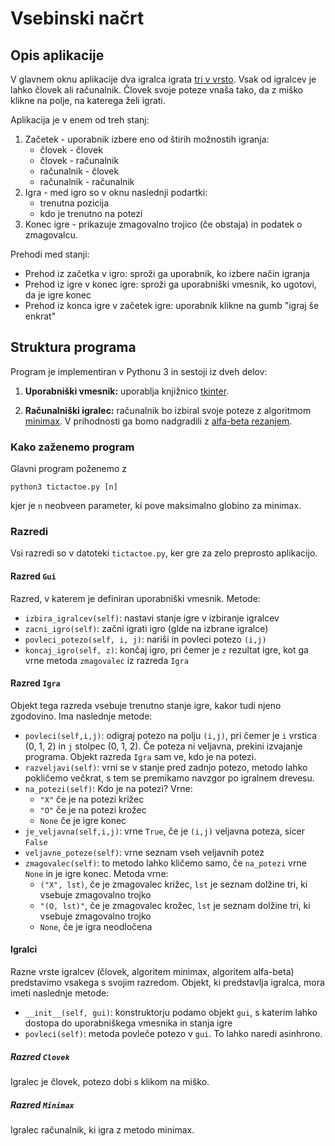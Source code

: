 # Vsebinski načrt

## Opis aplikacije

V glavnem oknu aplikacije dva igralca igrata [tri v vrsto](https://en.wikipedia.org/wiki/Tic-tac-toe). Vsak od igralcev je lahko človek ali računalnik. Človek svoje poteze vnaša tako, da z miško klikne na polje, na katerega želi igrati.

Aplikacija je v enem od treh stanj:

1. Začetek - uporabnik izbere eno od štirih možnostih igranja:
   * človek - človek
   * človek - računalnik
   * računalnik - človek
   * računalnik - računalnik
2. Igra - med igro so v oknu naslednji podartki:
   * trenutna pozicija
   * kdo je trenutno na potezi
3. Konec igre - prikazuje zmagovalno trojico (če obstaja) in podatek o zmagovalcu.

Prehodi med stanji:

* Prehod iz začetka v igro: sproži ga uporabnik, ko izbere način igranja
* Prehod iz igre v konec igre: sproži ga uporabniški vmesnik, ko ugotovi, da je igre konec
* Prehod iz konca igre v začetek igre: uporabnik klikne na gumb "igraj še enkrat"

## Struktura programa

Program je implementiran v Pythonu 3 in sestoji iz dveh delov:

1. **Uporabniški vmesnik:** uporablja knjižnico [tkinter](http://infohost.nmt.edu/tcc/help/pubs/tkinter/web/index.html).

2. **Računalniški igralec:** računalnik bo izbiral svoje poteze z algoritmom [minimax](https://en.wikipedia.org/wiki/Minimax). V prihodnosti ga bomo nadgradili z [alfa-beta rezanjem](https://en.wikipedia.org/wiki/Alpha–beta_pruning).

### Kako zaženemo program

Glavni program poženemo z

    python3 tictactoe.py [n]

kjer je `n` neobveen parameter, ki pove maksimalno globino za minimax.

### Razredi

Vsi razredi so v datoteki `tictactoe.py`, ker gre za zelo preprosto aplikacijo.

#### Razred `Gui`

Razred, v katerem je definiran uporabniški vmesnik. Metode:

* `izbira_igralcev(self)`: nastavi stanje igre v izbiranje igralcev
* `zacni_igro(self)`: začni igrati igro (glde na izbrane igralce)
* `povleci_potezo(self, i, j)`: nariši in povleci potezo `(i,j)`
* `koncaj_igro(self, z)`: končaj igro, pri čemer je `z` rezultat igre, kot ga vrne metoda `zmagovalec` iz razreda `Igra`

#### Razred `Igra`

Objekt tega razreda vsebuje trenutno stanje igre, kakor tudi njeno zgodovino. Ima
naslednje metode:

* `povleci(self,i,j)`: odigraj potezo na polju `(i,j)`, pri čemer je `i` vrstica (0, 1, 2) in `j` stolpec (0, 1, 2). Če poteza ni veljavna, prekini izvajanje programa. Objekt razreda `Igra` sam ve, kdo je na potezi.
* `razveljavi(self)`: vrni se v stanje pred zadnjo potezo, metodo lahko pokličemo večkrat, s tem se premikamo navzgor po igralnem drevesu.
* `na_potezi(self)`: Kdo je na potezi? Vrne:
    * `"X"` če je na potezi križec
    * `"O"` če je na potezi krožec
    * `None` če je igre konec
* `je_veljavna(self,i,j)`: vrne `True`, če je `(i,j)` veljavna poteza, sicer `False`
* `veljavne_poteze(self)`: vrne seznam vseh veljavnih potez
* `zmagovalec(self)`: to metodo lahko kličemo samo, če `na_potezi` vrne `None` in je igre konec. Metoda vrne:
    * `("X", lst)`, če je zmagovalec križec, `lst` je seznam dolžine tri, ki vsebuje zmagovalno trojko
    * `"(O, lst)"`, če je zmagovalec krožec, `lst` je seznam dolžine tri, ki vsebuje zmagovalno trojko
    * `None`, če je igra neodločena

#### Igralci

Razne vrste igralcev (človek, algoritem minimax, algoritem alfa-beta) predstavimo vsakega
s svojim razredom. Objekt, ki predstavlja igralca, mora imeti naslednje metode:

* `__init__(self, gui)`: konstruktorju podamo objekt `gui`, s katerim lahko dostopa do uporabniškega vmesnika in stanja igre
* `povleci(self)`: metoda povleče potezo v `gui`. To lahko naredi asinhrono.

##### Razred `Clovek`

Igralec je človek, potezo dobi s klikom na miško.

##### Razred `Minimax`

Igralec računalnik, ki igra z metodo minimax.

